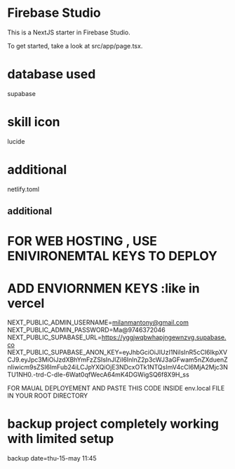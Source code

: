 # Firebase Studio

This is a NextJS starter in Firebase Studio.

To get started, take a look at src/app/page.tsx.


# database used

supabase

# skill icon
lucide

# additional
netlify.toml


## additional

# FOR WEB HOSTING , USE ENIVIRONEMTAL KEYS TO DEPLOY 
 # ADD ENVIORNMEN KEYS :like in vercel 
NEXT_PUBLIC_ADMIN_USERNAME=milanmantony@gmail.com
NEXT_PUBLIC_ADMIN_PASSWORD=Ma@9746372046
NEXT_PUBLIC_SUPABASE_URL=https://yggjwqbwhapjngewnzvg.supabase.co
NEXT_PUBLIC_SUPABASE_ANON_KEY=eyJhbGciOiJIUzI1NiIsInR5cCI6IkpXVCJ9.eyJpc3MiOiJzdXBhYmFzZSIsInJlZiI6InlnZ2p3cWJ3aGFwam5nZXduenZnIiwicm9sZSI6ImFub24iLCJpYXQiOjE3NDcxOTk1NTQsImV4cCI6MjA2Mjc3NTU1NH0.-trd-C-dle-6Wat0qfWecA64mK4DGWigSQ6f8X9H_ss

 FOR MAUAL DEPLOYEMENT AND PASTE THIS CODE INSIDE
 env.local  FILE IN YOUR ROOT DIRECTORY



# backup project completely working with limited setup 

backup date=thu-15-may 11:45
